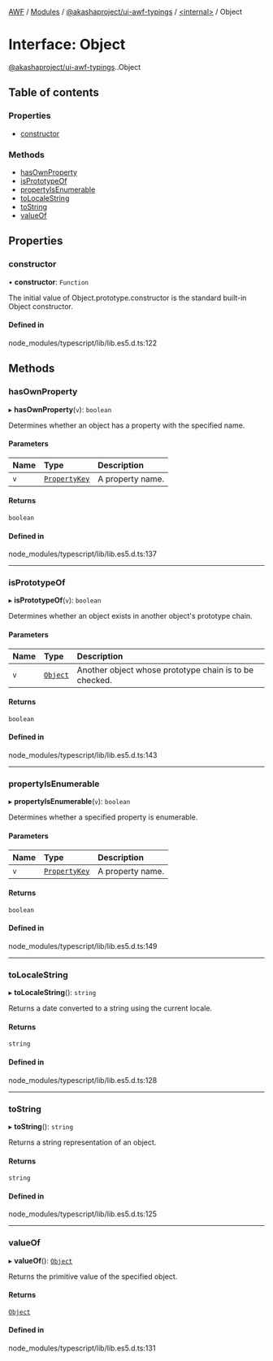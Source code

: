 [AWF](../README.md) / [Modules](../modules.md) / [@akashaproject/ui-awf-typings](../modules/akashaproject_ui_awf_typings.md) / [<internal\>](../modules/akashaproject_ui_awf_typings._internal_.md) / Object

# Interface: Object

[@akashaproject/ui-awf-typings](../modules/akashaproject_ui_awf_typings.md).[<internal>](../modules/akashaproject_ui_awf_typings._internal_.md).Object

## Table of contents

### Properties

- [constructor](akashaproject_ui_awf_typings._internal_.Object.md#constructor)

### Methods

- [hasOwnProperty](akashaproject_ui_awf_typings._internal_.Object.md#hasownproperty)
- [isPrototypeOf](akashaproject_ui_awf_typings._internal_.Object.md#isprototypeof)
- [propertyIsEnumerable](akashaproject_ui_awf_typings._internal_.Object.md#propertyisenumerable)
- [toLocaleString](akashaproject_ui_awf_typings._internal_.Object.md#tolocalestring)
- [toString](akashaproject_ui_awf_typings._internal_.Object.md#tostring)
- [valueOf](akashaproject_ui_awf_typings._internal_.Object.md#valueof)

## Properties

### constructor

• **constructor**: `Function`

The initial value of Object.prototype.constructor is the standard built-in Object constructor.

#### Defined in

node_modules/typescript/lib/lib.es5.d.ts:122

## Methods

### hasOwnProperty

▸ **hasOwnProperty**(`v`): `boolean`

Determines whether an object has a property with the specified name.

#### Parameters

| Name | Type | Description |
| :------ | :------ | :------ |
| `v` | [`PropertyKey`](../modules/akashaproject_ui_awf_typings._internal_.md#propertykey) | A property name. |

#### Returns

`boolean`

#### Defined in

node_modules/typescript/lib/lib.es5.d.ts:137

___

### isPrototypeOf

▸ **isPrototypeOf**(`v`): `boolean`

Determines whether an object exists in another object's prototype chain.

#### Parameters

| Name | Type | Description |
| :------ | :------ | :------ |
| `v` | [`Object`](../modules/akashaproject_ui_awf_typings._internal_.md#object) | Another object whose prototype chain is to be checked. |

#### Returns

`boolean`

#### Defined in

node_modules/typescript/lib/lib.es5.d.ts:143

___

### propertyIsEnumerable

▸ **propertyIsEnumerable**(`v`): `boolean`

Determines whether a specified property is enumerable.

#### Parameters

| Name | Type | Description |
| :------ | :------ | :------ |
| `v` | [`PropertyKey`](../modules/akashaproject_ui_awf_typings._internal_.md#propertykey) | A property name. |

#### Returns

`boolean`

#### Defined in

node_modules/typescript/lib/lib.es5.d.ts:149

___

### toLocaleString

▸ **toLocaleString**(): `string`

Returns a date converted to a string using the current locale.

#### Returns

`string`

#### Defined in

node_modules/typescript/lib/lib.es5.d.ts:128

___

### toString

▸ **toString**(): `string`

Returns a string representation of an object.

#### Returns

`string`

#### Defined in

node_modules/typescript/lib/lib.es5.d.ts:125

___

### valueOf

▸ **valueOf**(): [`Object`](../modules/akashaproject_ui_awf_typings._internal_.md#object)

Returns the primitive value of the specified object.

#### Returns

[`Object`](../modules/akashaproject_ui_awf_typings._internal_.md#object)

#### Defined in

node_modules/typescript/lib/lib.es5.d.ts:131
